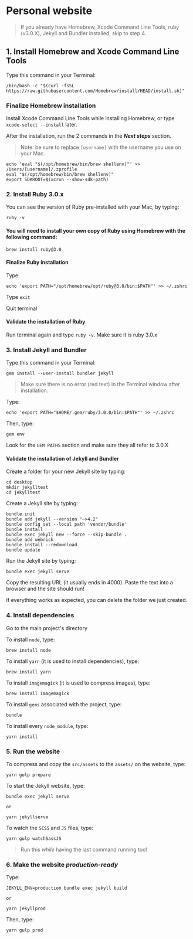 # Personal website

>If you already have Homebrew, Xcode Command Line Tools, ruby (v3.0.X), Jekyll and Bundler installed, skip to step 4.

## 1. Install Homebrew and Xcode Command Line Tools
Type this command in your Terminal:
```
/bin/bash -c "$(curl -fsSL https://raw.githubusercontent.com/Homebrew/install/HEAD/install.sh)"
```

### Finalize Homebrew installation
Install Xcode Command Line Tools while installing Homebrew, or type `xcode-select --install` later.

After the installation, run the 2 commands in the **_Next steps_** section.
> Note: be sure to replace `[username]` with the username you use on your Mac.

```
echo 'eval "$(/opt/homebrew/bin/brew shellenv)"' >> /Users/[username]/.zprofile
eval "$(/opt/homebrew/bin/brew shellenv)"
export SDKROOT=$(xcrun --show-sdk-path)
```
### 2. Install Ruby 3.0.x
You can see the version of Ruby pre-installed with your Mac, by typing:

```
ruby -v
```

#### You will need to install your own copy of Ruby using Homebrew with the following command:

```
brew install ruby@3.0
```

#### Finalize Ruby installation

Type:

```
echo 'export PATH="/opt/homebrew/opt/ruby@3.0/bin:$PATH"' >> ~/.zshrc
```

Type `exit`

Quit terminal

#### Validate the installation of Ruby

Run terminal again and type `ruby -v`. Make sure it is ruby 3.0.x

### 3. Install Jekyll and Bundler

Type this command in your Terminal:
```
gem install --user-install bundler jekyll
```

>Make sure there is no error (red text) in the Terminal window after installation.

Type:
```
echo 'export PATH="$HOME/.gem/ruby/3.0.0/bin:$PATH"' >> ~/.zshrc
```

Then, type:
```
gem env
```
Look for the `GEM PATHS` section and make sure they all refer to 3.0.X

#### Validate the installation of Jekyll and Bundler

Create a folder for your new Jekyll site by typing:
```
cd desktop
mkdir jekylltest
cd jekylltest
```

Create a Jekyll site by typing:
```
bundle init
bundle add jekyll --version "~>4.2"
bundle config set --local path 'vendor/bundle'
bundle install
bundle exec jekyll new --force --skip-bundle .
bundle add webrick
bundle install --redownload
bundle update
```

Run the Jekyll site by typing:
```
bundle exec jekyll serve
```
Copy the resulting URL (it usually ends in 4000). Paste the text into a browser and the site should run!

If everything works as expected, you can delete the folder we just created.

### 4. Install dependencies

Go to the main project's directory

To install `node`, type:
```
brew install node
```

To install `yarn` (it is used to install dependencies), type:
```
brew install yarn
```

To install `imagemagick` (it is used to compress images), type:
```
brew install imagemagick
```

To install `gems` associated with the project, type:
```
bundle
```

To install every `node_module`, type:
```
yarn install
```

### 5. Run the website

To compress and copy the `src/assets` to the `assets/` on the website, type:
```
yarn gulp prepare
```

To start the Jekyll website, type:
```
bundle exec jekyll serve

or

yarn jekyllserve
```

To watch the `SCSS` and `JS` files, type:
```
yarn gulp watchSassJS
```
>Run this _while_ having the last command running too!

### 6. Make the website _production-ready_
Type:
```
JEKYLL_ENV=production bundle exec jekyll build

or

yarn jekyllprod
```

Then, type:
```
yarn gulp prod
```
